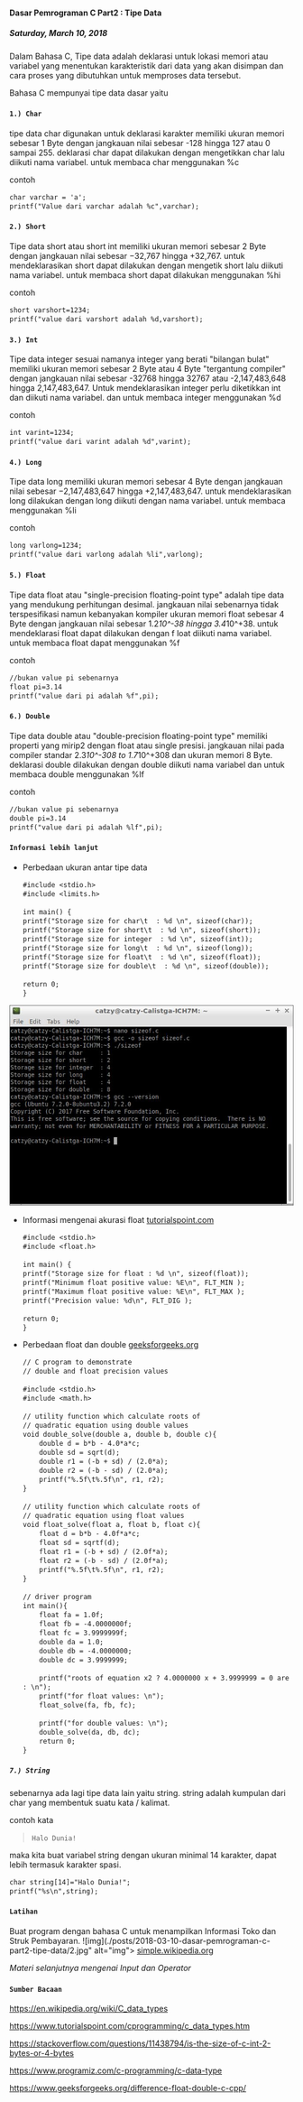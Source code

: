 #### Dasar Pemrograman C Part2 : Tipe Data
##### *Saturday, March 10, 2018*

Dalam Bahasa C, Tipe data adalah deklarasi untuk lokasi memori atau 
variabel yang menentukan karakteristik dari data yang akan disimpan 
dan cara proses yang dibutuhkan untuk memproses data tersebut.

Bahasa C mempunyai tipe data dasar yaitu

#### `1.) Char`
tipe data char digunakan untuk deklarasi karakter memiliki ukuran 
memori sebesar 1 Byte dengan jangkauan nilai sebesar -128 hingga 
127 atau 0 sampai 255. deklarasi char dapat dilakukan dengan 
mengetikkan char lalu diikuti nama variabel. untuk membaca char 
menggunakan %c

contoh
```
char varchar = 'a';
printf("Value dari varchar adalah %c",varchar);  
```

#### `2.) Short`
Tipe data short atau short int memiliki ukuran memori sebesar 2 Byte 
dengan jangkauan nilai sebesar −32,767 hingga +32,767. untuk 
mendeklarasikan short dapat dilakukan dengan mengetik short lalu 
diikuti nama variabel. untuk membaca short dapat dilakukan 
menggunakan %hi

contoh
```
short varshort=1234;
printf("value dari varshort adalah %d,varshort);
```

#### `3.) Int`       
Tipe data integer sesuai namanya integer yang berati "bilangan bulat" 
memiliki ukuran memori sebesar 2 Byte atau 4 Byte "tergantung 
compiler" dengan jangkauan nilai sebesar -32768 hingga 32767 
atau -2,147,483,648 hingga 2,147,483,647. Untuk mendeklarasikan 
integer perlu diketikkan int dan diikuti nama variabel. dan untuk 
membaca integer menggunakan %d

contoh
```
int varint=1234;
printf("value dari varint adalah %d",varint);
```

#### `4.) Long`
Tipe data long memiliki ukuran memori sebesar 4 Byte dengan jangkauan 
nilai sebesar −2,147,483,647 hingga +2,147,483,647. untuk 
mendeklarasikan long dilakukan dengan long diikuti dengan nama 
variabel. untuk membaca menggunakan %li

contoh
```
long varlong=1234;
printf("value dari varlong adalah %li",varlong);
```

#### `5.) Float`
Tipe data float atau "single-precision floating-point type" adalah 
tipe data yang mendukung perhitungan desimal. jangkauan nilai 
sebenarnya tidak terspesifikasi namun kebanyakan kompiler ukuran 
memori float sebesar 4 Byte dengan jangkauan nilai sebesar 1.2*10^-38 
hingga 3.4*10^+38. untuk mendeklarasi float dapat dilakukan dengan f
loat diikuti nama variabel. untuk membaca float dapat menggunakan %f

contoh
```
//bukan value pi sebenarnya
float pi=3.14
printf("value dari pi adalah %f",pi);
```

#### `6.) Double`
Tipe data double atau "double-precision floating-point type" memiliki 
properti yang mirip2 dengan float atau single presisi. jangkauan nilai 
pada compiler standar 2.3*10^-308 to 1.7*10^+308 dan ukuran memori 8 
Byte. deklarasi double dilakukan dengan double diikuti nama variabel 
dan untuk membaca double menggunakan %lf

contoh
```
//bukan value pi sebenarnya
double pi=3.14
printf("value dari pi adalah %lf",pi);
```

#### `Informasi lebih lanjut`
* Perbedaan ukuran antar tipe data

    ```
    #include <stdio.h>
    #include <limits.h>

    int main() {
    printf("Storage size for char\t  : %d \n", sizeof(char));
    printf("Storage size for short\t  : %d \n", sizeof(short));
    printf("Storage size for integer  : %d \n", sizeof(int));
    printf("Storage size for long\t  : %d \n", sizeof(long));
    printf("Storage size for float\t  : %d \n", sizeof(float));
    printf("Storage size for double\t  : %d \n", sizeof(double));

    return 0;
    }
    ```

![img](./posts/2018-03-10-dasar-pemrograman-c-part2-tipe-data/1.jpg)

* Informasi mengenai akurasi float [tutorialspoint.com](https://www.tutorialspoint.com/cprogramming/c_data_types.htm)

    ```
    #include <stdio.h>
    #include <float.h>

    int main() {
    printf("Storage size for float : %d \n", sizeof(float));
    printf("Minimum float positive value: %E\n", FLT_MIN );
    printf("Maximum float positive value: %E\n", FLT_MAX );
    printf("Precision value: %d\n", FLT_DIG );
    
    return 0;
    }
    ```

* Perbedaan float dan double [geeksforgeeks.org](https://www.geeksforgeeks.org/difference-float-double-c-cpp/)

    ```
    // C program to demonstrate
    // double and float precision values

    #include <stdio.h>
    #include <math.h>

    // utility function which calculate roots of
    // quadratic equation using double values
    void double_solve(double a, double b, double c){
        double d = b*b - 4.0*a*c;
        double sd = sqrt(d);
        double r1 = (-b + sd) / (2.0*a);
        double r2 = (-b - sd) / (2.0*a);
        printf("%.5f\t%.5f\n", r1, r2);
    }

    // utility function which calculate roots of
    // quadratic equation using float values
    void float_solve(float a, float b, float c){
        float d = b*b - 4.0f*a*c;
        float sd = sqrtf(d);
        float r1 = (-b + sd) / (2.0f*a);
        float r2 = (-b - sd) / (2.0f*a);
        printf("%.5f\t%.5f\n", r1, r2);
    }  

    // driver program
    int main(){
        float fa = 1.0f;
        float fb = -4.0000000f;
        float fc = 3.9999999f;
        double da = 1.0;
        double db = -4.0000000;
        double dc = 3.9999999;

        printf("roots of equation x2 ? 4.0000000 x + 3.9999999 = 0 are : \n");
        printf("for float values: \n");
        float_solve(fa, fb, fc);

        printf("for double values: \n");
        double_solve(da, db, dc);
        return 0;
    }
    ```

##### `7.) String`
sebenarnya ada lagi tipe data lain yaitu string. string adalah 
kumpulan dari char yang membentuk suatu kata / kalimat.

contoh kata
> `Halo Dunia!`

maka kita buat variabel string dengan ukuran minimal 14 karakter, 
dapat lebih termasuk karakter spasi.
```
char string[14]="Halo Dunia!";
printf("%s\n",string);
```

#### `Latihan`
Buat program dengan bahasa C untuk menampilkan Informasi Toko dan Struk Pembayaran.
![img](./posts/2018-03-10-dasar-pemrograman-c-part2-tipe-data/2.jpg" alt="img">
            <a href="https://simple.wikipedia.org/wiki/Receipt">simple.wikipedia.org</a>
        </div>
    </div>
    <div class="col-sm-3"></div>
</div>

*Materi selanjutnya mengenai Input dan Operator*

#### `Sumber Bacaan`

<https://en.wikipedia.org/wiki/C_data_types>

<https://www.tutorialspoint.com/cprogramming/c_data_types.htm>

<https://stackoverflow.com/questions/11438794/is-the-size-of-c-int-2-bytes-or-4-bytes>

<https://www.programiz.com/c-programming/c-data-type>

<https://www.geeksforgeeks.org/difference-float-double-c-cpp/>

